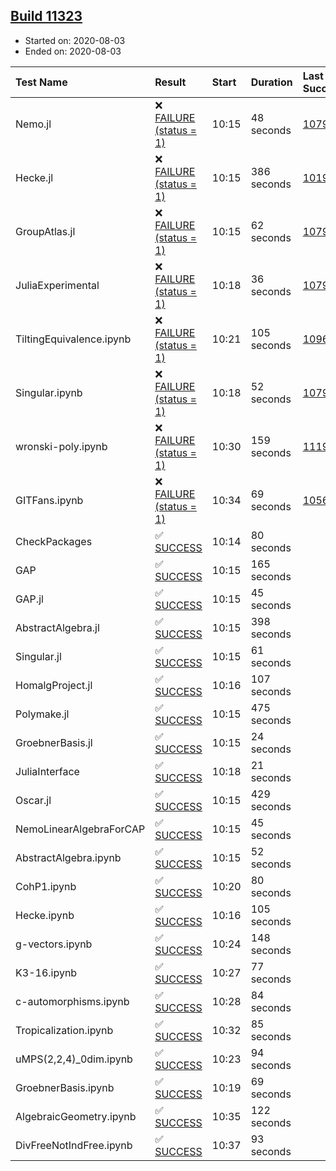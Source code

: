 ## [Build 11323](https://oscarci.mathematik.uni-kl.de/job/oscar/11323/)

* Started on: 2020-08-03
* Ended on: 2020-08-03

| Test Name    | Result | Start | Duration | Last Success | First Failure |
|:-------------|:-------|:------|:---------|:-------------|:--------------|
| Nemo.jl | ❌ [FAILURE (status = 1)](https://oscarci.mathematik.uni-kl.de/job/oscar/11323/artifact/logs/build-11323/Nemo.jl.log) | 10:15 | 48 seconds | [10790](https://oscarci.mathematik.uni-kl.de/job/oscar/10790/) | [10791](https://oscarci.mathematik.uni-kl.de/job/oscar/10791/) |
| Hecke.jl | ❌ [FAILURE (status = 1)](https://oscarci.mathematik.uni-kl.de/job/oscar/11323/artifact/logs/build-11323/Hecke.jl.log) | 10:15 | 386 seconds | [10197](https://oscarci.mathematik.uni-kl.de/job/oscar/10197/) | [10198](https://oscarci.mathematik.uni-kl.de/job/oscar/10198/) |
| GroupAtlas.jl | ❌ [FAILURE (status = 1)](https://oscarci.mathematik.uni-kl.de/job/oscar/11323/artifact/logs/build-11323/GroupAtlas.jl.log) | 10:15 | 62 seconds | [10790](https://oscarci.mathematik.uni-kl.de/job/oscar/10790/) | [10791](https://oscarci.mathematik.uni-kl.de/job/oscar/10791/) |
| JuliaExperimental | ❌ [FAILURE (status = 1)](https://oscarci.mathematik.uni-kl.de/job/oscar/11323/artifact/logs/build-11323/JuliaExperimental.log) | 10:18 | 36 seconds | [10790](https://oscarci.mathematik.uni-kl.de/job/oscar/10790/) | [10791](https://oscarci.mathematik.uni-kl.de/job/oscar/10791/) |
| TiltingEquivalence.ipynb | ❌ [FAILURE (status = 1)](https://oscarci.mathematik.uni-kl.de/job/oscar/11323/artifact/logs/build-11323/TiltingEquivalence.ipynb.log) | 10:21 | 105 seconds | [10962](https://oscarci.mathematik.uni-kl.de/job/oscar/10962/) | [10963](https://oscarci.mathematik.uni-kl.de/job/oscar/10963/) |
| Singular.ipynb | ❌ [FAILURE (status = 1)](https://oscarci.mathematik.uni-kl.de/job/oscar/11323/artifact/logs/build-11323/Singular.ipynb.log) | 10:18 | 52 seconds | [10790](https://oscarci.mathematik.uni-kl.de/job/oscar/10790/) | [10791](https://oscarci.mathematik.uni-kl.de/job/oscar/10791/) |
| wronski-poly.ipynb | ❌ [FAILURE (status = 1)](https://oscarci.mathematik.uni-kl.de/job/oscar/11323/artifact/logs/build-11323/wronski-poly.ipynb.log) | 10:30 | 159 seconds | [11192](https://oscarci.mathematik.uni-kl.de/job/oscar/11192/) | [11193](https://oscarci.mathematik.uni-kl.de/job/oscar/11193/) |
| GITFans.ipynb | ❌ [FAILURE (status = 1)](https://oscarci.mathematik.uni-kl.de/job/oscar/11323/artifact/logs/build-11323/GITFans.ipynb.log) | 10:34 | 69 seconds | [10566](https://oscarci.mathematik.uni-kl.de/job/oscar/10566/) | [10567](https://oscarci.mathematik.uni-kl.de/job/oscar/10567/) |
| CheckPackages | ✅ [SUCCESS](https://oscarci.mathematik.uni-kl.de/job/oscar/11323/artifact/logs/build-11323/CheckPackages.log) | 10:14 | 80 seconds |  |  |
| GAP | ✅ [SUCCESS](https://oscarci.mathematik.uni-kl.de/job/oscar/11323/artifact/logs/build-11323/GAP.log) | 10:15 | 165 seconds |  |  |
| GAP.jl | ✅ [SUCCESS](https://oscarci.mathematik.uni-kl.de/job/oscar/11323/artifact/logs/build-11323/GAP.jl.log) | 10:15 | 45 seconds |  |  |
| AbstractAlgebra.jl | ✅ [SUCCESS](https://oscarci.mathematik.uni-kl.de/job/oscar/11323/artifact/logs/build-11323/AbstractAlgebra.jl.log) | 10:15 | 398 seconds |  |  |
| Singular.jl | ✅ [SUCCESS](https://oscarci.mathematik.uni-kl.de/job/oscar/11323/artifact/logs/build-11323/Singular.jl.log) | 10:15 | 61 seconds |  |  |
| HomalgProject.jl | ✅ [SUCCESS](https://oscarci.mathematik.uni-kl.de/job/oscar/11323/artifact/logs/build-11323/HomalgProject.jl.log) | 10:16 | 107 seconds |  |  |
| Polymake.jl | ✅ [SUCCESS](https://oscarci.mathematik.uni-kl.de/job/oscar/11323/artifact/logs/build-11323/Polymake.jl.log) | 10:15 | 475 seconds |  |  |
| GroebnerBasis.jl | ✅ [SUCCESS](https://oscarci.mathematik.uni-kl.de/job/oscar/11323/artifact/logs/build-11323/GroebnerBasis.jl.log) | 10:15 | 24 seconds |  |  |
| JuliaInterface | ✅ [SUCCESS](https://oscarci.mathematik.uni-kl.de/job/oscar/11323/artifact/logs/build-11323/JuliaInterface.log) | 10:18 | 21 seconds |  |  |
| Oscar.jl | ✅ [SUCCESS](https://oscarci.mathematik.uni-kl.de/job/oscar/11323/artifact/logs/build-11323/Oscar.jl.log) | 10:15 | 429 seconds |  |  |
| NemoLinearAlgebraForCAP | ✅ [SUCCESS](https://oscarci.mathematik.uni-kl.de/job/oscar/11323/artifact/logs/build-11323/NemoLinearAlgebraForCAP.log) | 10:15 | 45 seconds |  |  |
| AbstractAlgebra.ipynb | ✅ [SUCCESS](https://oscarci.mathematik.uni-kl.de/job/oscar/11323/artifact/logs/build-11323/AbstractAlgebra.ipynb.log) | 10:15 | 52 seconds |  |  |
| CohP1.ipynb | ✅ [SUCCESS](https://oscarci.mathematik.uni-kl.de/job/oscar/11323/artifact/logs/build-11323/CohP1.ipynb.log) | 10:20 | 80 seconds |  |  |
| Hecke.ipynb | ✅ [SUCCESS](https://oscarci.mathematik.uni-kl.de/job/oscar/11323/artifact/logs/build-11323/Hecke.ipynb.log) | 10:16 | 105 seconds |  |  |
| g-vectors.ipynb | ✅ [SUCCESS](https://oscarci.mathematik.uni-kl.de/job/oscar/11323/artifact/logs/build-11323/g-vectors.ipynb.log) | 10:24 | 148 seconds |  |  |
| K3-16.ipynb | ✅ [SUCCESS](https://oscarci.mathematik.uni-kl.de/job/oscar/11323/artifact/logs/build-11323/K3-16.ipynb.log) | 10:27 | 77 seconds |  |  |
| c-automorphisms.ipynb | ✅ [SUCCESS](https://oscarci.mathematik.uni-kl.de/job/oscar/11323/artifact/logs/build-11323/c-automorphisms.ipynb.log) | 10:28 | 84 seconds |  |  |
| Tropicalization.ipynb | ✅ [SUCCESS](https://oscarci.mathematik.uni-kl.de/job/oscar/11323/artifact/logs/build-11323/Tropicalization.ipynb.log) | 10:32 | 85 seconds |  |  |
| uMPS(2,2,4)_0dim.ipynb | ✅ [SUCCESS](https://oscarci.mathematik.uni-kl.de/job/oscar/11323/artifact/logs/build-11323/uMPS-2-2-4-_0dim.ipynb.log) | 10:23 | 94 seconds |  |  |
| GroebnerBasis.ipynb | ✅ [SUCCESS](https://oscarci.mathematik.uni-kl.de/job/oscar/11323/artifact/logs/build-11323/GroebnerBasis.ipynb.log) | 10:19 | 69 seconds |  |  |
| AlgebraicGeometry.ipynb | ✅ [SUCCESS](https://oscarci.mathematik.uni-kl.de/job/oscar/11323/artifact/logs/build-11323/AlgebraicGeometry.ipynb.log) | 10:35 | 122 seconds |  |  |
| DivFreeNotIndFree.ipynb | ✅ [SUCCESS](https://oscarci.mathematik.uni-kl.de/job/oscar/11323/artifact/logs/build-11323/DivFreeNotIndFree.ipynb.log) | 10:37 | 93 seconds |  |  |
